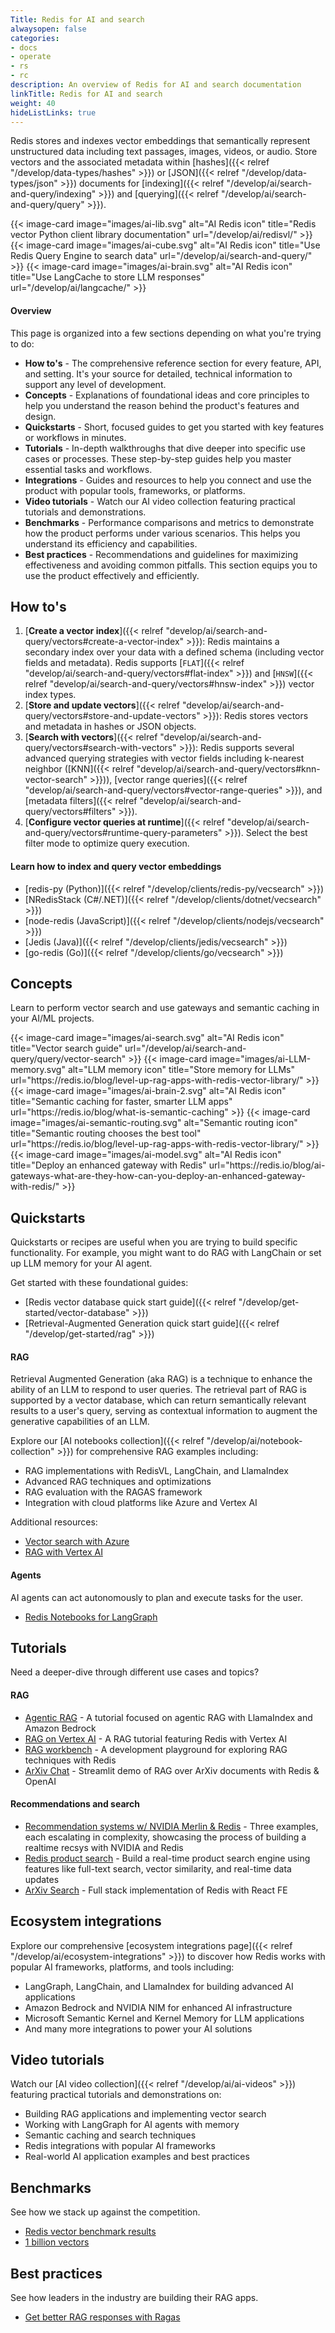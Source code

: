 ```yaml
---
Title: Redis for AI and search
alwaysopen: false
categories:
- docs
- operate
- rs
- rc
description: An overview of Redis for AI and search documentation
linkTitle: Redis for AI and search
weight: 40
hideListLinks: true
---
```

Redis stores and indexes vector embeddings that semantically represent unstructured data including text passages, images, videos, or audio. Store vectors and the associated metadata within [hashes]({{< relref "/develop/data-types/hashes" >}}) or [JSON]({{< relref "/develop/data-types/json" >}}) documents for [indexing]({{< relref "/develop/ai/search-and-query/indexing" >}}) and [querying]({{< relref "/develop/ai/search-and-query/query" >}}).

<div class="grid grid-cols-1 md:grid-cols-3 gap-6 my-8">
  {{< image-card image="images/ai-lib.svg" alt="AI Redis icon" title="Redis vector Python client library documentation" url="/develop/ai/redisvl/" >}}
  {{< image-card image="images/ai-cube.svg" alt="AI Redis icon" title="Use Redis Query Engine to search data" url="/develop/ai/search-and-query/" >}}
  {{< image-card image="images/ai-brain.svg" alt="AI Redis icon" title="Use LangCache to store LLM responses" url="/develop/ai/langcache/" >}}
</div>

#### Overview

This page is organized into a few sections depending on what you're trying to do:
* **How to's** - The comprehensive reference section for every feature, API, and setting. It's your source for detailed, technical information to support any level of development.
* **Concepts** - Explanations of foundational ideas and core principles to help you understand the reason behind the product's features and design.
* **Quickstarts** - Short, focused guides to get you started with key features or workflows in minutes.
* **Tutorials** - In-depth walkthroughs that dive deeper into specific use cases or processes. These step-by-step guides help you master essential tasks and workflows.
* **Integrations** - Guides and resources to help you connect and use the product with popular tools, frameworks, or platforms.
* **Video tutorials** - Watch our AI video collection featuring practical tutorials and demonstrations.
* **Benchmarks** - Performance comparisons and metrics to demonstrate how the product performs under various scenarios. This helps you understand its efficiency and capabilities.
* **Best practices** - Recommendations and guidelines for maximizing effectiveness and avoiding common pitfalls. This section equips you to use the product effectively and efficiently.

## How to's

1. [**Create a vector index**]({{< relref "develop/ai/search-and-query/vectors#create-a-vector-index" >}}): Redis maintains a secondary index over your data with a defined schema (including vector fields and metadata). Redis supports [`FLAT`]({{< relref "develop/ai/search-and-query/vectors#flat-index" >}}) and [`HNSW`]({{< relref "develop/ai/search-and-query/vectors#hnsw-index" >}}) vector index types.
1. [**Store and update vectors**]({{< relref "develop/ai/search-and-query/vectors#store-and-update-vectors" >}}): Redis stores vectors and metadata in hashes or JSON objects.
1. [**Search with vectors**]({{< relref "develop/ai/search-and-query/vectors#search-with-vectors" >}}): Redis supports several advanced querying strategies with vector fields including k-nearest neighbor ([KNN]({{< relref "develop/ai/search-and-query/vectors#knn-vector-search" >}})), [vector range queries]({{< relref "develop/ai/search-and-query/vectors#vector-range-queries" >}}), and [metadata filters]({{< relref "develop/ai/search-and-query/vectors#filters" >}}).
1. [**Configure vector queries at runtime**]({{< relref "develop/ai/search-and-query/vectors#runtime-query-parameters" >}}). Select the best filter mode to optimize query execution.

#### Learn how to index and query vector embeddings
* [redis-py (Python)]({{< relref "/develop/clients/redis-py/vecsearch" >}})
* [NRedisStack (C#/.NET)]({{< relref "/develop/clients/dotnet/vecsearch" >}})
* [node-redis (JavaScript)]({{< relref "/develop/clients/nodejs/vecsearch" >}})
* [Jedis (Java)]({{< relref "/develop/clients/jedis/vecsearch" >}})
* [go-redis (Go)]({{< relref "/develop/clients/go/vecsearch" >}})

## Concepts

Learn to perform vector search and use gateways and semantic caching in your AI/ML projects.

<div class="grid grid-cols-1 md:grid-cols-2 lg:grid-cols-5 gap-4 my-8">
  {{< image-card image="images/ai-search.svg" alt="AI Redis icon" title="Vector search guide" url="/develop/ai/search-and-query/query/vector-search" >}}
  {{< image-card image="images/ai-LLM-memory.svg" alt="LLM memory icon" title="Store memory for LLMs" url="https://redis.io/blog/level-up-rag-apps-with-redis-vector-library/" >}}
  {{< image-card image="images/ai-brain-2.svg" alt="AI Redis icon" title="Semantic caching for faster, smarter LLM apps" url="https://redis.io/blog/what-is-semantic-caching" >}}
  {{< image-card image="images/ai-semantic-routing.svg" alt="Semantic routing icon" title="Semantic routing chooses the best tool" url="https://redis.io/blog/level-up-rag-apps-with-redis-vector-library/" >}}
  {{< image-card image="images/ai-model.svg" alt="AI Redis icon" title="Deploy an enhanced gateway with Redis" url="https://redis.io/blog/ai-gateways-what-are-they-how-can-you-deploy-an-enhanced-gateway-with-redis/" >}}
</div>

## Quickstarts

Quickstarts or recipes are useful when you are trying to build specific functionality. For example, you might want to do RAG with LangChain or set up LLM memory for your AI agent.

Get started with these foundational guides:

* [Redis vector database quick start guide]({{< relref "/develop/get-started/vector-database" >}})
* [Retrieval-Augmented Generation quick start guide]({{< relref "/develop/get-started/rag" >}})

#### RAG
Retrieval Augmented Generation (aka RAG) is a technique to enhance the ability of an LLM to respond to user queries. The retrieval part of RAG is supported by a vector database, which can return semantically relevant results to a user's query, serving as contextual information to augment the generative capabilities of an LLM.

Explore our [AI notebooks collection]({{< relref "/develop/ai/notebook-collection" >}}) for comprehensive RAG examples including:

* RAG implementations with RedisVL, LangChain, and LlamaIndex
* Advanced RAG techniques and optimizations
* RAG evaluation with the RAGAS framework
* Integration with cloud platforms like Azure and Vertex AI

Additional resources:
* [Vector search with Azure](https://techcommunity.microsoft.com/blog/azuredevcommunityblog/vector-similarity-search-with-azure-cache-for-redis-enterprise/3822059)
* [RAG with Vertex AI](https://github.com/redis-developer/gcp-redis-llm-stack/tree/main)

#### Agents
AI agents can act autonomously to plan and execute tasks for the user.
* [Redis Notebooks for LangGraph](https://github.com/redis-developer/langgraph-redis/tree/main/examples)

## Tutorials
Need a deeper-dive through different use cases and topics?

#### RAG
* [Agentic RAG](https://github.com/redis-developer/agentic-rag) - A tutorial focused on agentic RAG with LlamaIndex and Amazon Bedrock
* [RAG on Vertex AI](https://github.com/redis-developer/gcp-redis-llm-stack/tree/main) - A RAG tutorial featuring Redis with Vertex AI
* [RAG workbench](https://github.com/redis-developer/redis-rag-workbench) - A development playground for exploring RAG techniques with Redis
* [ArXiv Chat](https://github.com/redis-developer/ArxivChatGuru) - Streamlit demo of RAG over ArXiv documents with Redis & OpenAI

#### Recommendations and search
* [Recommendation systems w/ NVIDIA Merlin & Redis](https://github.com/redis-developer/redis-nvidia-recsys) - Three examples, each escalating in complexity, showcasing the process of building a realtime recsys with NVIDIA and Redis
* [Redis product search](https://github.com/redis-developer/redis-product-search) - Build a real-time product search engine using features like full-text search, vector similarity, and real-time data updates
* [ArXiv Search](https://github.com/redis-developer/redis-arxiv-search) - Full stack implementation of Redis with React FE

## Ecosystem integrations

Explore our comprehensive [ecosystem integrations page]({{< relref "/develop/ai/ecosystem-integrations" >}}) to discover how Redis works with popular AI frameworks, platforms, and tools including:

* LangGraph, LangChain, and LlamaIndex for building advanced AI applications
* Amazon Bedrock and NVIDIA NIM for enhanced AI infrastructure
* Microsoft Semantic Kernel and Kernel Memory for LLM applications
* And many more integrations to power your AI solutions

## Video tutorials

Watch our [AI video collection]({{< relref "/develop/ai/ai-videos" >}}) featuring practical tutorials and demonstrations on:

* Building RAG applications and implementing vector search
* Working with LangGraph for AI agents with memory
* Semantic caching and search techniques
* Redis integrations with popular AI frameworks
* Real-world AI application examples and best practices

## Benchmarks
See how we stack up against the competition.
* [Redis vector benchmark results](https://redis.io/blog/benchmarking-results-for-vector-databases/)
* [1 billion vectors](https://redis.io/blog/redis-8-0-m02-the-fastest-redis-ever/)

## Best practices
See how leaders in the industry are building their RAG apps.
* [Get better RAG responses with Ragas](https://redis.io/blog/get-better-rag-responses-with-ragas/)
